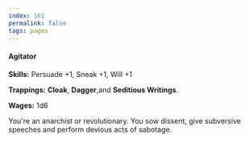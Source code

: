 ```yaml
---
index: 161
permalink: false
tags: pages
---
```

#### Agitator

**Skills:** Persuade +1, Sneak +1, Will +1

**Trappings:** **Cloak**, **Dagger**,and **Seditious Writings**.

**Wages:** 1d6

You're an anarchist or revolutionary. You sow dissent, give subversive speeches and perform devious acts of sabotage.
